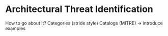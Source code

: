 # Architectural Threat Identification

How to go about it?
Categories (stride style)
Catalogs (MITRE) -> introduce examples